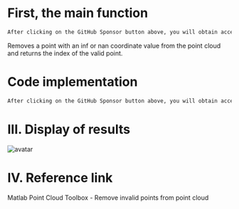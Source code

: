 #  First, the main function 

  ```python  
After clicking on the GitHub Sponsor button above, you will obtain access permissions to my private code repository ( https://github.com/slowlon/my_code_bar ) to view this blog code. By searching the code number of this blog, you can find the code you need, code number is: 2024020309574549013
  ```  
 Removes a point with an inf or nan coordinate value from the point cloud and returns the index of the valid point. 

#  Code implementation 

  ```python  
After clicking on the GitHub Sponsor button above, you will obtain access permissions to my private code repository ( https://github.com/slowlon/my_code_bar ) to view this blog code. By searching the code number of this blog, you can find the code you need, code number is: 2024020309574549013
  ```  
#  III. Display of results 

 ![avatar]( 20210605162621697.png) 

#  IV. Reference link 

 Matlab Point Cloud Toolbox - Remove invalid points from point cloud 

